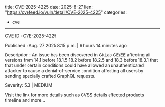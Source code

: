  
title: CVE-2025-4225
date: 2025-8-27
lien: "https://cvefeed.io/vuln/detail/CVE-2025-4225"
categories:
  - cve
---

CVE ID : CVE-2025-4225

Published :  Aug. 27
2025
8:15 p.m. | 6 hours
14 minutes ago

Description : An issue has been discovered in GitLab CE/EE affecting all versions from 14.1 before 18.1.5
18.2 before 18.2.5
and 18.3 before 18.3.1 that that under certain conditions could have allowed an unauthenticated attacker to cause a denial-of-service condition affecting all users by sending specially crafted GraphQL requests.

Severity: 5.3 | MEDIUM

Visit the link for more details
such as CVSS details
affected products
timeline
and more...
